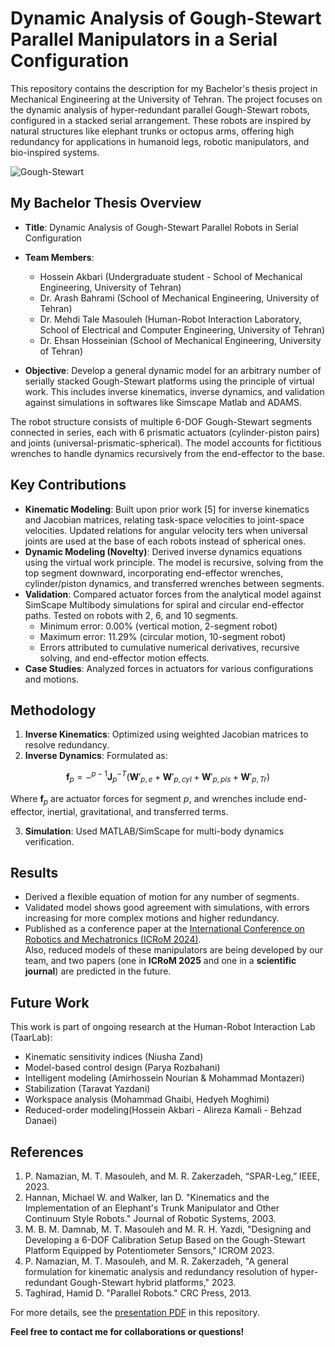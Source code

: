 # Dynamic Analysis of Gough-Stewart Parallel Manipulators in a Serial Configuration

This repository contains the description for my Bachelor's thesis project in Mechanical Engineering at the University of Tehran. The project focuses on the dynamic analysis of hyper-redundant parallel Gough-Stewart robots, configured in a stacked serial arrangement. These robots are inspired by natural structures like elephant trunks or octopus arms, offering high redundancy for applications in humanoid legs, robotic manipulators, and bio-inspired systems.

![Gough-Stewart](https://github.com/alirezakamali80/repository/Dynamic-Modeling-of-Hybrid-Robots/images/N3.png)
## My Bachelor Thesis Overview
- **Title**: Dynamic Analysis of Gough-Stewart Parallel Robots in Serial Configuration
- **Team Members**:
  - Hossein Akbari (Undergraduate student - School of Mechanical Engineering, University of Tehran)
  - Dr. Arash Bahrami (School of Mechanical Engineering, University of Tehran)
  - Dr. Mehdi Tale Masouleh (Human-Robot Interaction Laboratory, School of Electrical and Computer Engineering, University of Tehran)
  - Dr. Ehsan Hosseinian (School of Mechanical Engineering, University of Tehran)
 
- **Objective**: Develop a general dynamic model for an arbitrary number of serially stacked Gough-Stewart platforms using the principle of virtual work. This includes inverse kinematics, inverse dynamics, and validation against simulations in softwares like Simscape Matlab and ADAMS.

The robot structure consists of multiple 6-DOF Gough-Stewart segments connected in series, each with 6 prismatic actuators (cylinder-piston pairs) and joints (universal-prismatic-spherical). The model accounts for fictitious wrenches to handle dynamics recursively from the end-effector to the base.

## Key Contributions
- **Kinematic Modeling**: Built upon prior work [5] for inverse kinematics and Jacobian matrices, relating task-space velocities to joint-space velocities. Updated relations for angular velocity ters when universal joints are used at the base of each robots instead of spherical ones.
- **Dynamic Modeling (Novelty)**: Derived inverse dynamics equations using the virtual work principle. The model is recursive, solving from the top segment downward, incorporating end-effector wrenches, cylinder/piston dynamics, and transferred wrenches between segments.
- **Validation**: Compared actuator forces from the analytical model against SimScape Multibody simulations for spiral and circular end-effector paths. Tested on robots with 2, 6, and 10 segments.
  - Minimum error: 0.00% (vertical motion, 2-segment robot)
  - Maximum error: 11.29% (circular motion, 10-segment robot)
  - Errors attributed to cumulative numerical derivatives, recursive solving, and end-effector motion effects.
- **Case Studies**: Analyzed forces in actuators for various configurations and motions.

## Methodology
1. **Inverse Kinematics**: Optimized using weighted Jacobian matrices to resolve redundancy.
2. **Inverse Dynamics**: Formulated as:  

$$
\mathbf{f}_p = -{}^{p-1}\mathbf{J}_p^{-T} 
\left(\mathbf{W}'_{p,e} + \mathbf{W}'_{p,cyl} + \mathbf{W}'_{p,pis} + \mathbf{W}'_{p,Tr}\right)
$$

Where $\mathbf{f}_p$ are actuator forces for segment $p$, and wrenches include end-effector, inertial, gravitational, and transferred terms.

3. **Simulation**: Used MATLAB/SimScape for multi-body dynamics verification.

## Results
- Derived a flexible equation of motion for any number of segments.
- Validated model shows good agreement with simulations, with errors increasing for more complex motions and higher redundancy.
- Published as a conference paper at the [International Conference on Robotics and Mechatronics (ICRoM 2024)](https://ieeexplore.ieee.org/document/10903648/).  
  Also, reduced models of these manipulators are being developed by our team, and two papers (one in **ICRoM 2025** and one in a **scientific journal**) are predicted in the future.


## Future Work
This work is part of ongoing research at the Human-Robot Interaction Lab (TaarLab):
- Kinematic sensitivity indices (Niusha Zand)
- Model-based control design (Parya Rozbahani)
- Intelligent modeling (Amirhossein Nourian & Mohammad Montazeri)
- Stabilization (Taravat Yazdani)
- Workspace analysis (Mohammad Ghaibi, Hedyeh Moghimi)
- Reduced-order modeling(Hossein Akbari - Alireza Kamali - Behzad Danaei)

## References
1. P. Namazian, M. T. Masouleh, and M. R. Zakerzadeh, “SPAR-Leg,” IEEE, 2023.
2. Hannan, Michael W. and Walker, Ian D. "Kinematics and the Implementation of an Elephant's Trunk Manipulator and Other Continuum Style Robots." Journal of Robotic Systems, 2003.
4. M. B. M. Damnab, M. T. Masouleh and M. R. H. Yazdi, "Designing and Developing a 6-DOF Calibration Setup Based on the Gough-Stewart Platform Equipped by Potentiometer Sensors," ICROM 2023.
5. P. Namazian, M. T. Masouleh, and M. R. Zakerzadeh, "A general formulation for kinematic analysis and redundancy resolution of hyper-redundant Gough-Stewart hybrid platforms," 2023.
6. Taghirad, Hamid D. "Parallel Robots." CRC Press, 2013.

For more details, see the [presentation PDF](assets/presentation.pdf) in this repository.

**Feel free to contact me for collaborations or questions!**
